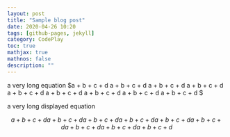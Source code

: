 ```yaml
---
layout: post
title: "Sample blog post"
date: 2020-04-26 10:20
tags: [github-pages, jekyll]
category: CodePlay
toc: true
mathjax: true
mathnos: false
description: ""
---
```


a very long equation $a + b + c + d a + b + c + d a + b + c + d a + b + c + d a + b + c + d a + b + c + d a + b + c + d a + b + c + d a + b + c + d $

a very long displayed equation 

$$
a + b + c + d a + b + c + d a + b + c + d a + b + c + d a + b + c + d a + b + c + d a + b + c + d a + b + c + d a + b + c + d
$$
